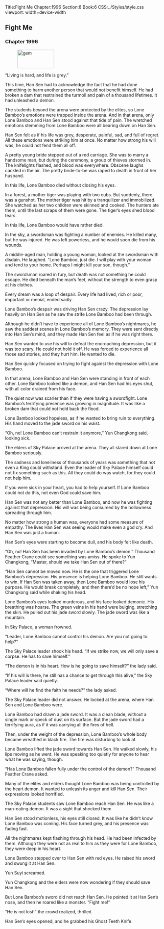 Title:Fight Me 
Chapter:1996 
Section:8 
Book:6 
CSS:../Styles/style.css 
viewport: width=device-width
  
## Fight Me
### Chapter 1996 
<figure>
	<img src="../Images/gem.gif" alt="gem" id="gem" width="120" height="60" />
</figure>
  

  
  “Living is hard, and life is grey.”

This time, Han Sen had to acknowledge the fact that he had done something to harm another person that would not benefit himself. He had broken a dam that restrained the turmoil and pain of a thousand lifetimes. It had unleashed a demon.

The students beyond the arena were protected by the elites, so Lone Bamboo’s emotions were trapped inside the arena. And in that arena, only Lone Bamboo and Han Sen stood against that tide of pain. The wretched emotions stemming from Lone Bamboo were all bearing down on Han Sen.

Han Sen felt as if his life was grey, desperate, painful, sad, and full of regret. All these emotions were striking him at once. No matter how strong his will was, he could not fend them all off.

A pretty young bride stepped out of a red carriage. She was to marry a handsome man, but during the ceremony, a group of thieves stormed in. The knifelights flashed, and blood was everywhere. Obscene laughs cackled in the air. The pretty bride-to-be was raped to death in front of her husband.

In this life, Lone Bamboo died without closing his eyes.

In a forest, a mother tiger was playing with two cubs. But suddenly, there was a gunshot. The mother tiger was hit by a tranquilizer and immobilized. She watched as her two children were skinned and cooked. The hunters ate them, until the last scraps of them were gone. The tiger’s eyes shed blood tears.

In this life, Lone Bamboo would have rather died.

In the sky, a swordsman was fighting a number of enemies. He killed many, but he was injured. He was left powerless, and he would soon die from his wounds.

A middle-aged man, holding a young woman, looked at the swordsman with disdain. He laughed. “Lone Bamboo, just die. I will play with your woman and tend to your home. Perhaps I might kill your son, though.”

The swordsman roared in fury, but death was not something he could escape. He died beneath the man’s feet, without the strength to even grasp at his clothes.

Every dream was a loop of despair. Every life had lived, rich or poor, important or menial, ended sadly.

Lone Bamboo’s despair was driving Han Sen crazy. The depression lay heavily on Han Sen as he saw the strife Lone Bamboo had been through.

Although he didn’t have to experience all of Lone Bamboo’s nightmares, he saw the saddest scenes in Lone Bamboo’s memory. They were sent directly into Han Sen’s mind, and they made Han Sen feel as if he was right there.

Han Sen wanted to use his will to defeat the encroaching depression, but it was too scary. He could not hold it off. He was forced to experience all those sad stories, and they hurt him. He wanted to die.

Han Sen quickly focused on trying to fight against the depression with Lone Bamboo.

In that arena, Lone Bamboo and Han Sen were standing in front of each other. Lone Bamboo looked like a demon, and Han Sen had his eyes shut, with all color drained from his face.

The quiet now was scarier than if they were having a swordfight. Lone Bamboo’s terrifying presence was growing in magnitude. It was like a broken dam that could not hold back the flood.

Lone Bamboo looked hopeless, as if he wanted to bring ruin to everything. His hand moved to the jade sword on his waist.

“Oh, no! Lone Bamboo can’t restrain it anymore,” Yun Changkong said, looking sick.

The elders of Sky Palace arrived at the arena. They all stared down at Lone Bamboo seriously.

The sadness and loneliness of thousands of years was something that not even a King could withstand. Even the leader of Sky Palace himself could not fix something such as this. All they could do was watch, for they could not help him.

If you were sick in your heart, you had to help yourself. If Lone Bamboo could not do this, not even God could save him.

Han Sen was not any better than Lone Bamboo, and now he was fighting against that depression. His will was being consumed by the hollowness spreading through him.

No matter how strong a human was, everyone had some measure of empathy. The lives Han Sen was seeing would make even a god cry. And Han Sen was just a human.

Han Sen’s eyes were starting to become dull, and his body felt like death.

“Oh, no! Han Sen has been invaded by Lone Bamboo’s demon.” Thousand Feather Crane could see something was amiss. He spoke to Yun Changkong, “Master, should we take Han Sen out of there?”

“Han Sen cannot be moved now. He is the one that triggered Lone Bamboo’s depression. His presence is helping Lone Bamboo. He still wants to win. If Han Sen was taken away, then Lone Bamboo would lose his purpose. He would break completely, and then there’d be no hope left,” Yun Changkong said while shaking his head.

Lone Bamboo’s eyes looked murderous, and his face looked demonic. His breathing was hoarse. The green veins in his hand were bulging, stretching the skin. He pulled out his jade sword slowly. The jade sword was like a mountain.

In Sky Palace, a woman frowned.

“Leader, Lone Bamboo cannot control his demon. Are you not going to help?”

The Sky Palace leader shook his head. “If we strike now, we will only save a corpse. He has to save himself.”

“The demon is in his heart. How is he going to save himself?” the lady said.

“If his will is there, he still has a chance to get through this alive,” the Sky Palace leader said quietly.

“Where will he find the faith he needs?” the lady asked.

The Sky Palace leader did not answer. He looked at the arena, where Han Sen and Lone Bamboo were.

Lone Bamboo had drawn a jade sword. It was a clean blade, without a single mark or speck of dust on its surface. But the jade sword had a terrifying aura, as if it was carrying all the fires of hell.

Then, under the weight of the depression, Lone Bamboo’s whole body became wreathed in black fire. The fire was disturbing to look at.

Lone Bamboo lifted the jade sword towards Han Sen. He walked slowly, his lips moving as he went. He was speaking too quietly for anyone to hear what he was saying, though.

“Has Lone Bamboo fallen fully under the control of the demon?” Thousand Feather Crane asked.

Many of the elites and elders thought Lone Bamboo was being controlled by the heart demon. It wanted to unleash its anger and kill Han Sen. Their expressions looked horrified.

The Sky Palace students saw Lone Bamboo reach Han Sen. He was like a man-eating demon. It was a sight that shocked them.

Han Sen stood motionless, his eyes still closed. It was like he didn’t know Lone Bamboo was coming. His face turned grey, and his presence was fading fast.

All the nightmares kept flashing through his head. He had been infected by them. Although they were not as real to him as they were for Lone Bamboo, they were deep in his heart.

Lone Bamboo stepped over to Han Sen with red eyes. He raised his sword and swung it at Han Sen.

Yun Suyi screamed.

Yun Changkong and the elders were now wondering if they should save Han Sen.

But Lone Bamboo’s sword did not reach Han Sen. He pointed it at Han Sen’s nose, and then he roared like a monster. “Fight me!”

“He is not lost!” the crowd realized, thrilled.

Han Sen’s eyes opened, and he grabbed his Ghost Teeth Knife.
